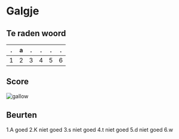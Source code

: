 # Galgje

## Te raden woord

|.|a|.|.|.|.|
|-|-|-|-|-|-|
|1|2|3|4|5|6|

## Score
![gallow](./images/5.png)

## Beurten
1.A goed
2.K niet goed
3.s niet goed
4.t niet goed
5.d niet goed
6.w